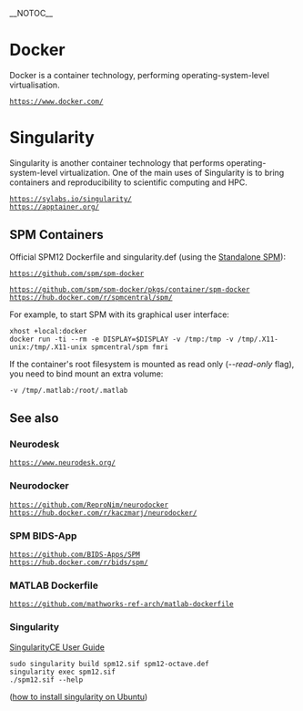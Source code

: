 \_\_NOTOC\_\_

# Docker

Docker is a container technology, performing operating-system-level
virtualisation.

[`https://www.docker.com/`](https://www.docker.com/)

# Singularity

Singularity is another container technology that performs
operating-system-level virtualization. One of the main uses of
Singularity is to bring containers and reproducibility to scientific
computing and HPC.

[`https://sylabs.io/singularity/`](https://sylabs.io/singularity/)  
[`https://apptainer.org/`](https://apptainer.org/)

## SPM Containers

Official SPM12 Dockerfile and singularity.def (using the [Standalone
SPM](SPM/Standalone "wikilink")):

[`https://github.com/spm/spm-docker`](https://github.com/spm/spm-docker)  
  
[`https://github.com/spm/spm-docker/pkgs/container/spm-docker`](https://github.com/spm/spm-docker/pkgs/container/spm-docker)  
[`https://hub.docker.com/r/spmcentral/spm/`](https://hub.docker.com/r/spmcentral/spm/)

For example, to start SPM with its graphical user interface:

`xhost +local:docker`  
`docker run -ti --rm -e DISPLAY=$DISPLAY -v /tmp:/tmp -v /tmp/.X11-unix:/tmp/.X11-unix spmcentral/spm fmri`

If the container\'s root filesystem is mounted as read only
(*\--read-only* flag), you need to bind mount an extra volume:

`-v /tmp/.matlab:/root/.matlab`

## See also

### Neurodesk

[`https://www.neurodesk.org/`](https://www.neurodesk.org/)

### Neurodocker

[`https://github.com/ReproNim/neurodocker`](https://github.com/ReproNim/neurodocker)  
[`https://hub.docker.com/r/kaczmarj/neurodocker/`](https://hub.docker.com/r/kaczmarj/neurodocker/)

### SPM BIDS-App

[`https://github.com/BIDS-Apps/SPM`](https://github.com/BIDS-Apps/SPM)  
[`https://hub.docker.com/r/bids/spm/`](https://hub.docker.com/r/bids/spm/)

### MATLAB Dockerfile

[`https://github.com/mathworks-ref-arch/matlab-dockerfile`](https://github.com/mathworks-ref-arch/matlab-dockerfile)

### Singularity

[SingularityCE User Guide](https://sylabs.io/guides/3.8/user-guide/)

`sudo singularity build spm12.sif spm12-octave.def`  
`singularity exec spm12.sif`  
`./spm12.sif --help`

([how to install singularity on
Ubuntu](https://github.com/hpcng/singularity/issues/5390#issuecomment-899111181))
